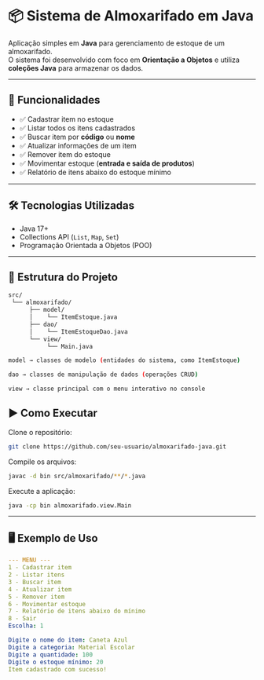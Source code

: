 # 📦 Sistema de Almoxarifado em Java

Aplicação simples em **Java** para gerenciamento de estoque de um almoxarifado.  
O sistema foi desenvolvido com foco em **Orientação a Objetos** e utiliza **coleções Java** para armazenar os dados.

---

## 🚀 Funcionalidades

- ✅ Cadastrar item no estoque  
- ✅ Listar todos os itens cadastrados  
- ✅ Buscar item por **código** ou **nome**  
- ✅ Atualizar informações de um item  
- ✅ Remover item do estoque  
- ✅ Movimentar estoque (**entrada e saída de produtos**)  
- ✅ Relatório de itens abaixo do estoque mínimo  

---

## 🛠️ Tecnologias Utilizadas

- Java 17+  
- Collections API (`List`, `Map`, `Set`)  
- Programação Orientada a Objetos (POO)

---

## 📂 Estrutura do Projeto

```bash
src/
 └── almoxarifado/
      ├── model/
      │    └── ItemEstoque.java
      ├── dao/
      │    └── ItemEstoqueDao.java
      └── view/
           └── Main.java

model → classes de modelo (entidades do sistema, como ItemEstoque)

dao → classes de manipulação de dados (operações CRUD)

view → classe principal com o menu interativo no console
```

## ▶️ Como Executar

Clone o repositório:
```bash
git clone https://github.com/seu-usuario/almoxarifado-java.git
```

Compile os arquivos:
```bash
javac -d bin src/almoxarifado/**/*.java
```

Execute a aplicação:
```bash
java -cp bin almoxarifado.view.Main
```
---

## 🖥️ Exemplo de Uso

```yaml
--- MENU ---
1 - Cadastrar item
2 - Listar itens
3 - Buscar item
4 - Atualizar item
5 - Remover item
6 - Movimentar estoque
7 - Relatório de itens abaixo do mínimo
8 - Sair
Escolha: 1

Digite o nome do item: Caneta Azul
Digite a categoria: Material Escolar
Digite a quantidade: 100
Digite o estoque mínimo: 20
Item cadastrado com sucesso!

```
